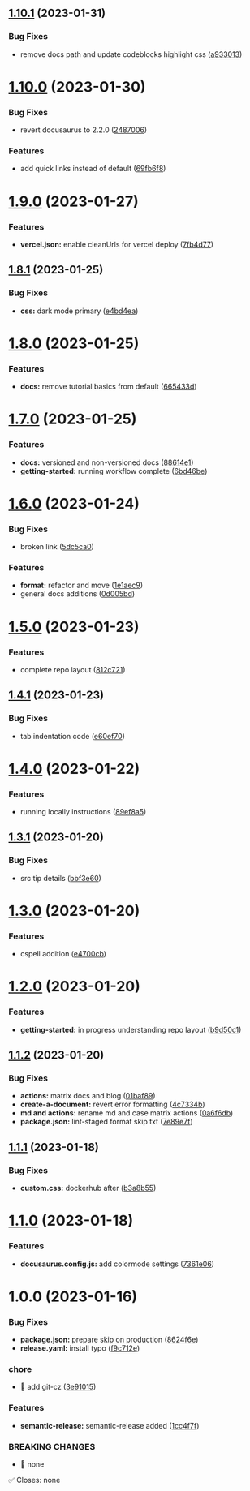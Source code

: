## [1.10.1](https://github.com/ConsenSys/docs-template/compare/v1.10.0...v1.10.1) (2023-01-31)


### Bug Fixes

* remove docs path and update codeblocks highlight css ([a933013](https://github.com/ConsenSys/docs-template/commit/a933013cd2903bd154b94f3a1bc9d8484d4374bc))

# [1.10.0](https://github.com/ConsenSys/docs-template/compare/v1.9.0...v1.10.0) (2023-01-30)


### Bug Fixes

* revert docusaurus to 2.2.0 ([2487006](https://github.com/ConsenSys/docs-template/commit/2487006a4edfae7f1fdd3b17891f011f11a3c2fb))


### Features

* add quick links instead of default ([69fb6f8](https://github.com/ConsenSys/docs-template/commit/69fb6f8e2b630f8d4ff169ea14ffac7e125b1e88))

# [1.9.0](https://github.com/ConsenSys/docs-template/compare/v1.8.1...v1.9.0) (2023-01-27)


### Features

* **vercel.json:** enable cleanUrls for vercel deploy ([7fb4d77](https://github.com/ConsenSys/docs-template/commit/7fb4d7746eb79491163cd36cd817ba803c6f6a26))

## [1.8.1](https://github.com/ConsenSys/docs-template/compare/v1.8.0...v1.8.1) (2023-01-25)


### Bug Fixes

* **css:** dark mode primary ([e4bd4ea](https://github.com/ConsenSys/docs-template/commit/e4bd4eae4191e48c6288d3abdd1611bcfd09e044))

# [1.8.0](https://github.com/ConsenSys/docs-template/compare/v1.7.0...v1.8.0) (2023-01-25)


### Features

* **docs:** remove tutorial basics from default ([665433d](https://github.com/ConsenSys/docs-template/commit/665433dd93a5cf96d535f2c0bf3added2017cc22))

# [1.7.0](https://github.com/ConsenSys/docs-template/compare/v1.6.0...v1.7.0) (2023-01-25)


### Features

* **docs:** versioned and non-versioned docs ([88614e1](https://github.com/ConsenSys/docs-template/commit/88614e170e20041403f2efa76f8be2be42e1ab59))
* **getting-started:** running workflow complete ([6bd46be](https://github.com/ConsenSys/docs-template/commit/6bd46beb97e9b303663bd8be9e5b0d863ee819a3))

# [1.6.0](https://github.com/ConsenSys/docs-template/compare/v1.5.0...v1.6.0) (2023-01-24)


### Bug Fixes

* broken link ([5dc5ca0](https://github.com/ConsenSys/docs-template/commit/5dc5ca03e285c1c15d0cc05f7e858bdb1e216771))


### Features

* **format:** refactor and move ([1e1aec9](https://github.com/ConsenSys/docs-template/commit/1e1aec99463b320564fc77c6d4fd125d2358bc5f))
* general docs additions ([0d005bd](https://github.com/ConsenSys/docs-template/commit/0d005bdfdeb7597476f6f3a14e86bb56603d1104))

# [1.5.0](https://github.com/ConsenSys/docs-template/compare/v1.4.1...v1.5.0) (2023-01-23)


### Features

* complete repo layout ([812c721](https://github.com/ConsenSys/docs-template/commit/812c721cf353e9c623aa1bb13055650891525b24))

## [1.4.1](https://github.com/ConsenSys/docs-template/compare/v1.4.0...v1.4.1) (2023-01-23)


### Bug Fixes

* tab indentation code ([e60ef70](https://github.com/ConsenSys/docs-template/commit/e60ef70a507899a728ac8f73e4518ac6e5016fa6))

# [1.4.0](https://github.com/ConsenSys/docs-template/compare/v1.3.1...v1.4.0) (2023-01-22)


### Features

* running locally instructions ([89ef8a5](https://github.com/ConsenSys/docs-template/commit/89ef8a5eb2d20c0715fbe45ee853c7a3b611027d))

## [1.3.1](https://github.com/ConsenSys/docs-template/compare/v1.3.0...v1.3.1) (2023-01-20)


### Bug Fixes

* src tip details ([bbf3e60](https://github.com/ConsenSys/docs-template/commit/bbf3e6042fb84bf0d0577af11f50a203d3d29c2a))

# [1.3.0](https://github.com/ConsenSys/docs-template/compare/v1.2.0...v1.3.0) (2023-01-20)


### Features

* cspell addition ([e4700cb](https://github.com/ConsenSys/docs-template/commit/e4700cbcf72ff7ddfe670417fc1bcf6e1700ba1b))

# [1.2.0](https://github.com/ConsenSys/docs-template/compare/v1.1.2...v1.2.0) (2023-01-20)


### Features

* **getting-started:** in progress understanding repo layout ([b9d50c1](https://github.com/ConsenSys/docs-template/commit/b9d50c1a381505228a23e5b2f5b5539fb9ff2995))

## [1.1.2](https://github.com/ConsenSys/docs-template/compare/v1.1.1...v1.1.2) (2023-01-20)


### Bug Fixes

* **actions:** matrix docs and blog ([01baf89](https://github.com/ConsenSys/docs-template/commit/01baf894fc4e86e445fa4ab010cb634cf3eb8785))
* **create-a-document:** revert error formatting ([4c7334b](https://github.com/ConsenSys/docs-template/commit/4c7334b8ef1526ae7131fb4bff5c1a975e0300a7))
* **md and actions:** rename md and case matrix actions ([0a6f6db](https://github.com/ConsenSys/docs-template/commit/0a6f6db4009692e463adb35d76801e144d6da0c6))
* **package.json:** lint-staged format skip txt ([7e89e7f](https://github.com/ConsenSys/docs-template/commit/7e89e7fb37b1f298e539878f7d079dabe60bb606))

## [1.1.1](https://github.com/ConsenSys/docs-template/compare/v1.1.0...v1.1.1) (2023-01-18)

### Bug Fixes

- **custom.css:** dockerhub after ([b3a8b55](https://github.com/ConsenSys/docs-template/commit/b3a8b55ce8914fd1a0753ea5b12a83b4d15508ce))

# [1.1.0](https://github.com/ConsenSys/docs-template/compare/v1.0.0...v1.1.0) (2023-01-18)

### Features

- **docusaurus.config.js:** add colormode settings ([7361e06](https://github.com/ConsenSys/docs-template/commit/7361e06bea2c7a0ae0b391a5bdaea9622a62c86f))

# 1.0.0 (2023-01-16)

### Bug Fixes

- **package.json:** prepare skip on production ([8624f6e](https://github.com/ConsenSys/docs-template/commit/8624f6e6c0446a0d7437b34b99bd63c75470ce3e))
- **release.yaml:** install typo ([f9c712e](https://github.com/ConsenSys/docs-template/commit/f9c712e3b4528ca1e0705f4e3ac21f21a94ee7d3))

### chore

- 🤖 add git-cz ([3e91015](https://github.com/ConsenSys/docs-template/commit/3e91015f9c64acd51eb7b8f5c50107975679f217))

### Features

- **semantic-release:** semantic-release added ([1cc4f7f](https://github.com/ConsenSys/docs-template/commit/1cc4f7f02a8c172632d76f31b5f5189643a54998))

### BREAKING CHANGES

- 🧨 none

✅ Closes: none
